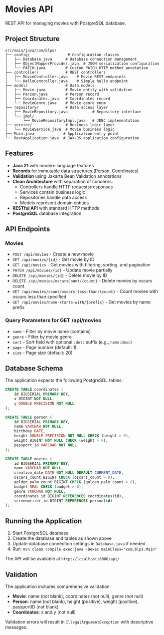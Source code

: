 # Movies API

REST API for managing movies with PostgreSQL database.

## Project Structure

```
src/main/java/com/blps/
├── config/                 # Configuration classes
│   ├── Database.java      # Database connection management
│   ├── ObjectMapperProvider.java  # JSON serialization configuration
│   └── PATCH.java         # Custom PATCH HTTP method annotation
├── controller/            # REST controllers
│   ├── MovieController.java    # Movie REST endpoints
│   └── HelloController.java    # Simple hello endpoint
├── model/                 # Data models
│   ├── Movie.java         # Movie entity with validation
│   ├── Person.java        # Person record
│   ├── Coordinates.java   # Coordinates record
│   └── MovieGenre.java    # Movie genre enum
├── repository/            # Data access layer
│   ├── MovieRepository.java           # Repository interface
│   └── impl/
│       └── MovieRepositoryImpl.java   # JDBC implementation
├── service/               # Business logic layer
│   └── MovieService.java  # Movie business logic
├── Main.java             # Application entry point
└── RestApplication.java  # JAX-RS application configuration
```

## Features

- **Java 21** with modern language features
- **Records** for immutable data structures (Person, Coordinates)
- **Validation** using Jakarta Bean Validation annotations
- **Clean Architecture** with separation of concerns:
  - Controllers handle HTTP requests/responses
  - Services contain business logic
  - Repositories handle data access
  - Models represent domain entities
- **RESTful API** with standard HTTP methods
- **PostgreSQL** database integration

## API Endpoints

### Movies

- `POST /api/movies` - Create a new movie
- `GET /api/movies/{id}` - Get movie by ID
- `GET /api/movies` - Get movies with filtering, sorting, and pagination
- `PATCH /api/movies/{id}` - Update movie partially
- `DELETE /api/movies/{id}` - Delete movie by ID
- `DELETE /api/movies/oscarsCount/{count}` - Delete movies by oscars count
- `GET /api/movies/count/oscars-less-than/{count}` - Count movies with oscars less than specified
- `GET /api/movies/name-starts-with/{prefix}` - Get movies by name prefix

### Query Parameters for GET /api/movies

- `name` - Filter by movie name (contains)
- `genre` - Filter by movie genre
- `sort` - Sort field with optional `:desc` suffix (e.g., `name:desc`)
- `page` - Page number (default: 1)
- `size` - Page size (default: 20)

## Database Schema

The application expects the following PostgreSQL tables:

```sql
CREATE TABLE coordinates (
    id BIGSERIAL PRIMARY KEY,
    x BIGINT NOT NULL,
    y DOUBLE PRECISION NOT NULL
);

CREATE TABLE person (
    id BIGSERIAL PRIMARY KEY,
    name VARCHAR NOT NULL,
    birthday DATE,
    height DOUBLE PRECISION NOT NULL CHECK (height > 0),
    weight BIGINT NOT NULL CHECK (weight > 0),
    passport_id VARCHAR NOT NULL
);

CREATE TABLE movies (
    id BIGSERIAL PRIMARY KEY,
    name VARCHAR NOT NULL,
    creation_date DATE NOT NULL DEFAULT CURRENT_DATE,
    oscars_count BIGINT CHECK (oscars_count > 0),
    golden_palm_count BIGINT CHECK (golden_palm_count > 0),
    budget REAL CHECK (budget > 0),
    genre VARCHAR NOT NULL,
    coordinates_id BIGINT REFERENCES coordinates(id),
    screenwriter_id BIGINT REFERENCES person(id)
);
```

## Running the Application

1. Start PostgreSQL database
2. Create the database and tables as shown above
3. Update database connection settings in `Database.java` if needed
4. Run: `mvn clean compile exec:java -Dexec.mainClass="com.blps.Main"`

The API will be available at `http://localhost:8080/api/`

## Validation

The application includes comprehensive validation:

- **Movie**: name (not blank), coordinates (not null), genre (not null)
- **Person**: name (not blank), height (positive), weight (positive), passportID (not blank)
- **Coordinates**: x and y (not null)

Validation errors will result in `IllegalArgumentException` with descriptive messages.
